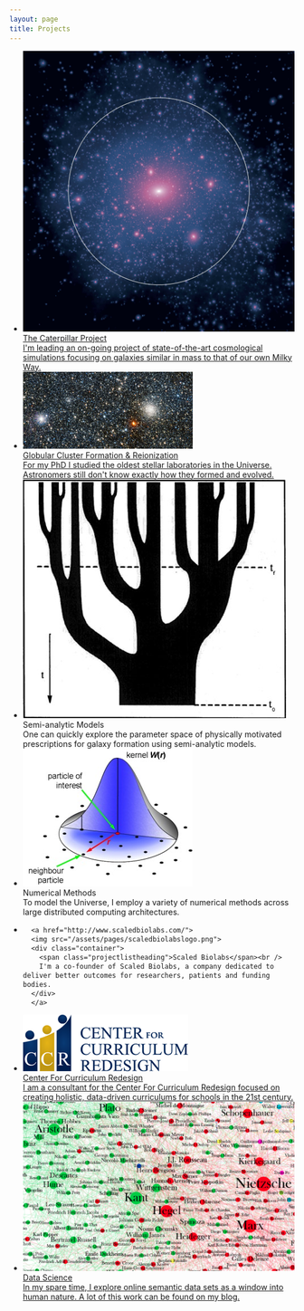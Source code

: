 ```yaml
---
layout: page
title: Projects
---
```


<ul class="projectlist">
  <li>
  <a href="http://brendangriffen.com/caterpillar/">
      <img src="/assets/caterpillar/Cat10.jpg">
      <div class="container">
        <span class="projectlistheading">The Caterpillar Project</span><br />
        I'm leading an on-going project of state-of-the-art cosmological simulations focusing on galaxies similar in mass to that of our own Milky Way. 
      </div>
  </a>
  </li>  
  <li>
      <a href="http://brendangriffen.com/globular/">
      <img src="/assets/pages/gc_screenshot.jpg">
      <div class="container">
        <span class="projectlistheading">Globular Cluster Formation & Reionization</span><br />
        For my PhD I studied the oldest stellar laboratories in the Universe. Astronomers still don't know exactly how they formed and evolved.
      </div>
  </a>
  </li>
  <li>
      <img src="/assets/pages/sam_screenshot.jpg">
      <div class="container">
        <span class="projectlistheading">Semi-analytic Models</span><br />
        One can quickly explore the parameter space of physically motivated prescriptions for galaxy formation using semi-analytic models.
      </div>
  </li>
  <li>
      <img src="/assets/pages/numerical_methods_screenshot.jpg">
      <div class="container">
        <span class="projectlistheading">Numerical Methods</span><br />
        To model the Universe, I employ a variety of numerical methods across large distributed computing architectures.
      </div>
  </li>

  <li>
      
      <a href="http://www.scaledbiolabs.com/">
      <img src="/assets/pages/scaledbiolabslogo.png">
      <div class="container">
        <span class="projectlistheading">Scaled Biolabs</span><br />
        I'm a co-founder of Scaled Biolabs, a company dedicated to deliver better outcomes for researchers, patients and funding bodies. 
      </div>
      </a>
  </li>

  <li>
      <a href="http://curriculumredesign.org/">
      <img src="/assets/pages/ccrlogo.png">
      <div class="container">
        <span class="projectlistheading">Center For Curriculum Redesign</span><br />
        I am a consultant for the Center For Curriculum Redesign focused on creating holistic, data-driven curriculums for schools in the 21st century.
      </div>
      </a>
  </li>

  <li>
      <a href="/">
      <img src="/assets/pages/data_science_screenshot.png">
      <div class="container">
        <span class="projectlistheading">Data Science</span><br />
        In my spare time, I explore online semantic data sets as a window into human nature. A lot of this work can be found on my blog.
      </div>
      </a>
  </li>
</ul>

[gh]: https://github.com/bgriffen
